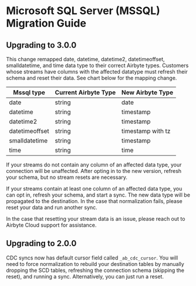 # Microsoft SQL Server (MSSQL) Migration Guide

## Upgrading to 3.0.0
This change remapped date, datetime, datetime2, datetimeoffset, smalldatetime, and time data type to their correct Airbyte types. Customers whose streams have columns with the affected datatype must refresh their schema and reset their data. See chart below for the mapping change.

| Mssql type     | Current Airbyte Type | New Airbyte Type  |
|----------------|----------------------|-------------------|
| date           | string               | date              |
| datetime       | string               | timestamp         |
| datetime2      | string               | timestamp         |
| datetimeoffset | string               | timestamp with tz |
| smalldatetime  | string               | timestamp         |
| time           | string               | time              |

If your streams do not contain any column of an affected data type, your connection will be unaffected. After opting in to the new version, refresh your schema, but no stream resets are necessary.  

If your streams contain at least one column of an affected data type, you can opt in, refresh your schema, and start a sync. The new data type will be propagated to the destination. In the case that normalization fails, please reset your data and run another sync.

In the case that resetting your stream data is an issue, please reach out to Airbyte Cloud support for assistance.

## Upgrading to 2.0.0
CDC syncs now has default cursor field called `_ab_cdc_cursor`. You will need to force normalization to rebuild your destination tables by manually dropping the SCD tables, refreshing the connection schema (skipping the reset), and running a sync. Alternatively, you can just run a reset.
